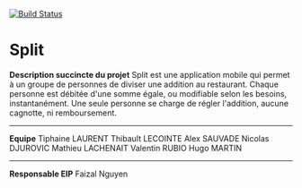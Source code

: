 [![Build Status](https://dev.azure.com/valentinrubio/Split/_apis/build/status/split2021.Split?branchName=master)](https://dev.azure.com/valentinrubio/Split/_build/latest?definitionId=1&branchName=master)

# Split

**Description succincte du projet**
Split est une application mobile qui permet à un groupe de personnes de diviser une addition au restaurant.
Chaque personne est débitée d'une somme égale, ou modifiable selon les besoins, instantanément.
Une seule personne se charge de régler l'addition, aucune cagnotte, ni remboursement.
-- -- -- -- -- -- -- -- -- -- -- -- -- -- -- -- -- -- -- -- -- -- -- -- -- -- -- -- -- -- -- -- -- -- -- -- 
**Equipe**
Tiphaine LAURENT
Thibault LECOINTE
Alex SAUVADE
Nicolas DJUROVIC
Mathieu LACHENAIT
Valentin RUBIO
Hugo MARTIN
-- -- -- -- -- -- -- -- -- -- -- -- -- -- -- -- -- -- -- -- -- -- -- -- -- -- -- -- -- -- -- -- -- -- -- -- 
**Responsable EIP**
Faizal Nguyen
